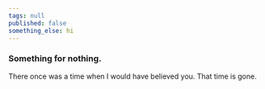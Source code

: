 ```yaml
---
tags: null
published: false
something_else: hi
---
```

### Something for nothing.

There once was a time when I would have believed you. That time is gone.